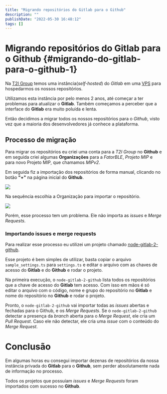 ```yaml
---
title: "Migrando repositórios do Gitlab para o Github"
description: ""
publishDate: "2022-05-30 16:48:12"
tags: []
---
```


Migrando repositórios do Gitlab para o Github {#migrando-do-gitlab-para-o-github-1}
================================

Na [T2I Group](http://t2igroup.com/) temos uma instância(*self-hosted*)
do *Gitlab* em uma
[VPS](https://pt.wikipedia.org/wiki/Servidor_virtual_privado) para
hospedarmos os nossos repositórios.

Utilizamos esta instância por pelo menos 2 anos, até começar a ter
problemas para atualizar o **Gitlab**. Também começamos a perceber que a
interface do **Gitlab** era muito poluída e lenta.

Então decidimos a migrar todos os nossos repositórios para o *Github*,
visto vez que a maioria dos desenvolvedores já conhece a plataforma.

Processo de migração
--------------------

Para migrar os repositórios eu criei uma conta para a *T2I Group* no
**Github** e em seguida criei algumas **Organizações** para a
*FatorBLE*, *Projeto MIP* e para novo Projeto MIP, que chamamos *MIPv2*.

Em seguida fiz a importação dos repositórios de forma manual, clicando
no botão **\"+\"** na página inicial do **Github**.

![](https://media.calebe.dev.br/images/2022-05-30_16-14.png)

Na sequência escolhia a Organização para importar o repositório.

![](https://media.calebe.dev.br/images/2022-05-30_16-15.png)

Porém, esse processo tem um problema. Ele não importa as *issues* e
*Merge Requests*.

### Importando issues e merge requests

Para realizar esse processo eu utilizei um projeto chamado
[node-gitlab-2-github](https://github.com/piceaTech/node-gitlab-2-github).

Esse projeto é bem simples de utilizar, basta copiar o arquivo
`sample_settings.ts` para `settings.ts` e editar o arquivo com as chaves
de acesso do **Gitlab** e do **Github** e rodar o projeto.

Na primeira execução, o `node-gitlab-2-github` lista todos os
repositórios que a chave de acesso do **Gitlab** tem acesso. Com isso em
mãos é só editar o arquivo com o código, nome e grupo do repositório no
**Gitlab** e nome do repositório no **Github** e rodar o projeto.

Pronto, o `node-gitlab-2-github` vai importar todas as *issues* abertas
e fechadas para o Github, e os *Merge Requests*. Se o
`node-gitlab-2-github` detectar a presença da *branch* aberta para o
*Merge Request*, ele cria um *Pull Request*. Caso ele não detectar, ele
cria uma *issue* com o conteúdo do *Merge Request*.

Conclusão
=========

Em algumas horas eu consegui importar dezenas de repositórios da nossa
instância privada do **Gitlab** para o **Github**, sem perder
absolutamente nada de informação no processo.

Todos os projetos que possuíam *issues* e *Merge Requests* foram
importados com sucesso no **Github**.

